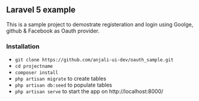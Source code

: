 ## Laravel 5 example ##

This is a sample project to demostrate registeration and login using Goolge, github & Facebook as Oauth provider.

### Installation ###

* `git clone https://github.com/anjali-ui-dev/oauth_sample.git`
* `cd projectname`
* `composer install`
* `php artisan migrate` to create tables
* `php artisan db:seed` to populate tables
* `php artisan serve` to start the app on http://localhost:8000/
